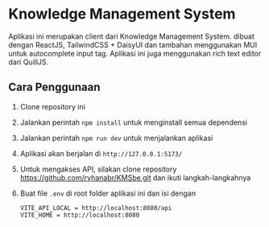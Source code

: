 # Knowledge Management System

Aplikasi ini merupakan client dari Knowledge Management System.
dibuat dengan ReactJS, TailwindCSS + DaisyUI dan tambahan menggunakan MUI untuk autocomplete input tag. Aplikasi ini
juga menggunakan rich text editor dari QuillJS.

## Cara Penggunaan

1. Clone repository ini
2. Jalankan perintah `npm install` untuk menginstall semua dependensi
3. Jalankan perintah `npm run dev` untuk menjalankan aplikasi
4. Aplikasi akan berjalan di `http://127.0.0.1:5173/`
5. Untuk mengakses API, silakan clone repository https://github.com/ryhanabr/KMSbe.git dan ikuti langkah-langkahnya
6. Buat file `.env` di root folder aplikasi ini dan isi dengan

    ```
    VITE_API_LOCAL = http://localhost:8080/api
    VITE_HOME = http://localhost:8080
    ```